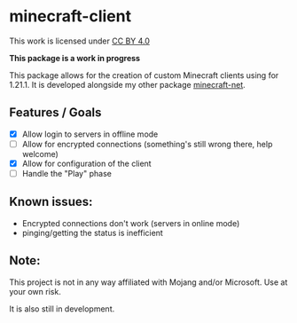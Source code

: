 # minecraft-client
This work is licensed under [CC BY 4.0](https://creativecommons.org/licenses/by/4.0/?ref=chooser-v1)

**This package is a work in progress**

This package allows for the creation of custom Minecraft clients using for 1.21.1.
It is developed alongside my other package [minecraft-net](https://crates.io/crates/minecraft-net).

## Features / Goals

- [X] Allow login to servers in offline mode
- [ ] Allow for encrypted connections (something's still wrong there, help welcome)
- [X] Allow for configuration of the client
- [ ] Handle the "Play" phase

## Known issues:
- Encrypted connections don't work (servers in online mode)
- pinging/getting the status is inefficient

## Note:
This project is not in any way affiliated with Mojang and/or Microsoft.
Use at your own risk.

It is also still in development.